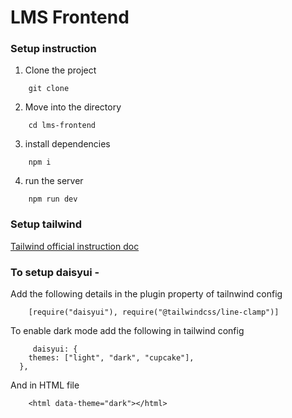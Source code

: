 # LMS Frontend

### Setup instruction

1. Clone the project

```
    git clone 
```

2. Move into the directory

```
    cd lms-frontend
```

3. install dependencies

```
    npm i
```

4. run the server

```
    npm run dev
```

### Setup tailwind
[Tailwind official instruction doc](https://tailwindcss.com/docs/guides/vite)

### To setup daisyui -

Add the following details in the plugin property of tailnwind config
```
    [require("daisyui"), require("@tailwindcss/line-clamp")]
```

To enable dark mode add the following in tailwind config

```
     daisyui: {
    themes: ["light", "dark", "cupcake"],
  },

```
And in HTML file
```
    <html data-theme="dark"></html>
```

